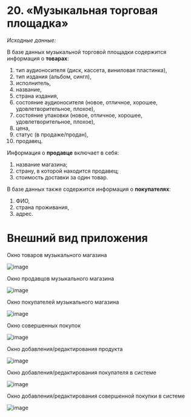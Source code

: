 # 20. «Музыкальная торговая площадка»
*Исходные данные:*


В базе данных музыкальной торговой площадки содержится информация о **товарах**: 
1. тип аудионосителя (диск, кассета, виниловая пластинка), 
2. тип издания (альбом, сингл), 
3. исполнитель, 
4. название, 
5. страна издания, 
6. состояние аудионосителя (новое, отличное, хорошее, удовлетворительное, плохое), 
7. состояние упаковки (новое, отличное, хорошее, удовлетворительное, плохое), 
8. цена, 
9. статус (в продаже/продан), 
10. продавец. 

Информация о **продавце** включает в себя:
1. название магазина; 
2. страну, в которой находится продавец; 
3. стоимость доставки за один товар. 

В базе данных также содержится информация о **покупателях**: 
1. ФИО, 
2. страна проживания, 
3. адрес. 

# Внешний вид приложения
Окно товаров музыкального магазина

![image](https://github.com/Nadia-Snitenko/industrial-programming/assets/90641953/5ca3452b-73ed-4006-9bc1-058f9f384b6f)

Окно продавцов музыкального магазина 

![image](https://github.com/Nadia-Snitenko/industrial-programming/assets/90641953/cb0f268b-365e-4e9a-a03b-cb89b92398b8)

Окно покупателей музыкального магазина 

![image](https://github.com/Nadia-Snitenko/industrial-programming/assets/90641953/6a7e9ee0-d6ee-456c-8b58-e3c7d29c7c0b)

Окно совершенных покупок

![image](https://github.com/Nadia-Snitenko/industrial-programming/assets/90641953/36496a2a-544e-4769-ab76-23039d68fa7b)

Окно добавления/редактирования продукта

![image](https://github.com/Nadia-Snitenko/industrial-programming/assets/90641953/1b1473fb-c892-4d86-987f-8830e8518be4)

Окно добавления/редактирования покупателя в системе

![image](https://github.com/Nadia-Snitenko/industrial-programming/assets/90641953/df59bf59-6a3c-4d71-8449-8c3799ec6738)

Окно добавления/редактирования совершенной покупки в системе

![image](https://github.com/Nadia-Snitenko/industrial-programming/assets/90641953/8d8fbf12-9704-42ed-9c4a-df28303582f6)
